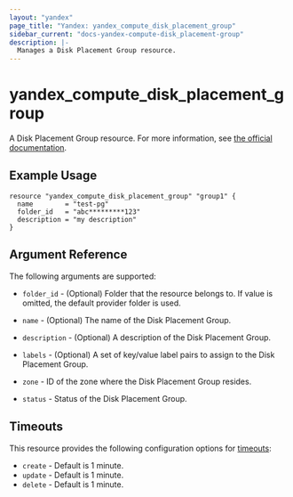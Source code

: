 ```yaml
---
layout: "yandex"
page_title: "Yandex: yandex_compute_disk_placement_group"
sidebar_current: "docs-yandex-compute-disk_placement-group"
description: |-
  Manages a Disk Placement Group resource.
---
```


# yandex\_compute\_disk\_placement\_group

A Disk Placement Group resource. For more information, see
[the official documentation](https://cloud.yandex.com/docs/compute/concepts/disk#nr-disks).

## Example Usage

```hcl
resource "yandex_compute_disk_placement_group" "group1" {
  name        = "test-pg"
  folder_id   = "abc*********123"
  description = "my description"
}
```

## Argument Reference

The following arguments are supported:

* `folder_id` - (Optional) Folder that the resource belongs to. If value is omitted, the default provider folder is used.

* `name` - (Optional) The name of the Disk Placement Group.

* `description` - (Optional) A description of the Disk Placement Group.

* `labels` - (Optional) A set of key/value label pairs to assign to the Disk Placement Group.

* `zone` - ID of the zone where the Disk Placement Group resides.

* `status` - Status of the Disk Placement Group.

## Timeouts

This resource provides the following configuration options for
[timeouts](https://www.terraform.io/docs/language/resources/syntax.html#operation-timeouts):

- `create` - Default is 1 minute.
- `update` - Default is 1 minute.
- `delete` - Default is 1 minute.
